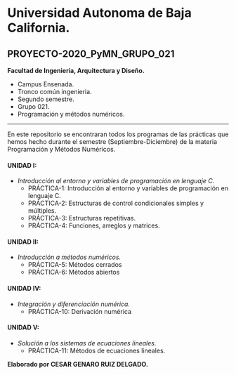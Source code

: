 # Universidad Autonoma de Baja California.

##  PROYECTO-2020_PyMN_GRUPO_021

**Facultad de Ingenieria, Arquitectura y Diseño.**

* Campus Ensenada.
* Tronco común ingenieria. 
* Segundo semestre.       
* Grupo 021.
* Programación y métodos numéricos.


 ---
 En este repositorio se encontraran todos los programas de las prácticas que hemos hecho durante el semestre (Septiembre-Diciembre) de la materia Programación y Métodos Numéricos. 

#### UNIDAD I:

* _Introducción al entorno y variables de programación en lenguaje C._
  - PRÁCTICA-1: Introducción al entorno y variables de programación en lenguaje C.
  - PRÁCTICA-2: Estructuras de control condicionales simples y múltiples.
  - PRÁCTICA-3: Estructuras repetitivas.
  - PRÁCTICA-4: Funciones, arreglos y matrices.
  
 #### UNIDAD II:

* _Introducción a métodos numéricos._
  - PRÁCTICA-5: Métodos cerrados
  - PRÁCTICA-6: Métodos abiertos

#### UNIDAD IV:
* _Integración y diferenciación numérica._
  - PRÁCTICA-10: Derivación numérica
#### UNIDAD V:
* _Solución a los sistemas de ecuaciones lineales._
  - PRÁCTICA-11: Métodos de ecuaciones lineales.
  
**Elaborado por CESAR GENARO RUIZ DELGADO.**

  
  
